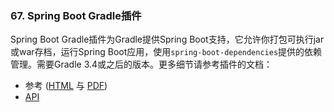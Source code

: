### 67. Spring Boot Gradle插件

Spring Boot Gradle插件为Gradle提供Spring Boot支持，它允许你打包可执行jar或war存档，运行Spring Boot应用，使用`spring-boot-dependencies`提供的依赖管理。需要Gradle 3.4或之后的版本。更多细节请参考插件的文档：
- 参考 ([HTML](https://docs.spring.io/spring-boot/docs/2.0.0.RELEASE/gradle-plugin//reference/html) 与 [PDF](https://docs.spring.io/spring-boot/docs/2.0.0.RELEASE/gradle-plugin//reference/pdf/spring-boot-gradle-plugin-reference.pdf))
- [API](https://docs.spring.io/spring-boot/docs/2.0.0.RELEASE/gradle-plugin//api)
